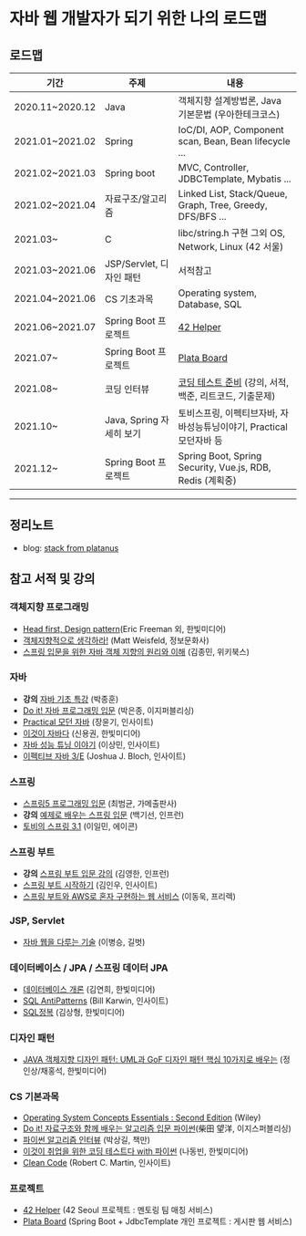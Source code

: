 # 자바 웹 개발자가 되기 위한 나의 로드맵

## 로드맵

| 기간            | 주제                     | 내용                                                                                                       |
| --------------- | ------------------------ | ---------------------------------------------------------------------------------------------------------- |
| 2020.11~2020.12 | Java                     | 객체지향 설계방법론, Java 기본문법 (우아한테크코스)                                                        |
| 2021.01~2021.02 | Spring                   | IoC/DI, AOP, Component scan, Bean, Bean lifecycle ...                                                      |
| 2021.02~2021.03 | Spring boot              | MVC, Controller, JDBCTemplate, Mybatis ...                                                                 |
| 2021.02~2021.04 | 자료구조/알고리즘        | Linked List, Stack/Queue, Graph, Tree, Greedy, DFS/BFS ...                                                 |
| 2021.03~        | C                        | libc/string.h 구현 그외 OS, Network, Linux (42 서울)                                                       |
| 2021.03~2021.06 | JSP/Servlet, 디자인 패턴 | 서적참고                                                                                                   |
| 2021.04~2021.06 | CS 기초과목              | Operating system, Database, SQL                                                                            |
| 2021.06~2021.07 | Spring Boot 프로젝트     | [42 Helper](https://github.com/innovationacademy-kr/swlabs-helper)                                         |
| 2021.07~        | Spring Boot 프로젝트     | [Plata Board](https://github.com/platanus-kr/spring-boot-webboard)                                         |
| 2021.08~        | 코딩 인터뷰              | [코딩 테스트 준비](https://github.com/platanus-kr/coding-interview) (강의, 서적, 백준, 리트코드, 기출문제) |
| 2021.10~        | Java, Spring 자세히 보기 | 토비스프링, 이펙티브자바, 자바성능튜닝이야기, Practical모던자바 등                                         |
| 2021.12~        | Spring Boot 프로젝트     | Spring Boot, Spring Security, Vue.js, RDB, Redis (계획중)                                                  |

---

## 정리노트

- blog: [stack from platanus](https://platanus.me/post/category/til)

## 참고 서적 및 강의

### 객체지향 프로그래밍

- [Head first, Design pattern](https://www.hanbit.co.kr/store/books/look.php?p_code=B9860513241)(Eric Freeman 외, 한빛미디어)
- [객체지향적으로 생각하라!](http://www.infopub.co.kr/new/include/detail.asp?sku=06000224) (Matt Weisfeld, 정보문화사)
- [스프링 입문을 위한 자바 객체 지향의 원리와 이해](https://wikibook.co.kr/java-oop-for-spring/) (김종민, 위키북스)

### 자바

- **강의** [자바 기초 특강](https://github.com/jongpak/dev-tip/issues/8) (박종훈)
- [Do it! 자바 프로그래밍 입문](http://www.easyspub.co.kr/20_Menu/BookView/A001/267/PUB) (박은종, 이지퍼블리싱)
- [Practical 모던 자바](https://blog.insightbook.co.kr/2020/09/16/practical-%EB%AA%A8%EB%8D%98-%EC%9E%90%EB%B0%94-%EC%96%B4%EB%A0%A4%EC%9B%8C%EC%A7%84-%EC%9E%90%EB%B0%94-%EC%8B%A4%EB%AC%B4%EC%97%90-%EC%9E%90%EC%8B%A0-%EC%9E%88%EA%B2%8C-%EC%A0%81%EC%9A%A9%ED%95%98/) (장윤기, 인사이트)
- [이것이 자바다](https://www.hanbit.co.kr/store/books/look.php?p_code=B1460673937) (신용권, 한빛미디어)
- [자바 성능 튜닝 이야기](https://blog.insightbook.co.kr/2013/11/05/%ec%98%a4%eb%8a%98%eb%8f%84-%ec%84%b1%eb%8a%a5-%eb%ac%b8%ec%a0%9c%eb%a1%9c-%ea%b3%a0%ea%b5%b0%eb%b6%84%ed%88%ac%ed%95%98%eb%8a%94-%ea%b0%9c%eb%b0%9c%ec%9e%90%eb%a5%bc-%ec%9c%84%ed%95%9c/) (이상민, 인사이트)
- [이펙티브 자바 3/E](https://blog.insightbook.co.kr/2018/10/24/%EC%9D%B4%ED%8E%99%ED%8B%B0%EB%B8%8C-%EC%9E%90%EB%B0%94-3%ED%8C%90effective-java-3-e/) (Joshua J. Bloch, 인사이트)

### 스프링

- [스프링5 프로그래밍 입문](https://www.kame.co.kr/nkm/detail.php?tcode=306&tbook_jong=3) (최범균, 가메출판사)
- **강의** [예제로 배우는 스프링 입문](https://www.inflearn.com/course/spring_revised_edition/dashboard) (백기선, 인프런)
- [토비의 스프링 3.1](http://www.acornpub.co.kr/book/toby-spring3-1-set) (이일민, 에이콘)

### 스프링 부트

- **강의** [스프링 부트 입문 강의](https://www.inflearn.com/course/%EC%8A%A4%ED%94%84%EB%A7%81-%EC%9E%85%EB%AC%B8-%EC%8A%A4%ED%94%84%EB%A7%81%EB%B6%80%ED%8A%B8/dashboard) (김영한, 인프런)
- [스프링 부트 시작하기](https://blog.insightbook.co.kr/2019/03/25/%EC%8A%A4%ED%94%84%EB%A7%81-%EB%B6%80%ED%8A%B8-%EC%8B%9C%EC%9E%91%ED%95%98%EA%B8%B0/) (김인우, 인사이트)
- [스프링 부트와 AWS로 혼자 구현하는 웹 서비스](https://freelec.co.kr/book/%EC%8A%A4%ED%94%84%EB%A7%81-%EB%B6%80%ED%8A%B8%EC%99%80-aws%EB%A1%9C-%ED%98%BC%EC%9E%90-%EA%B5%AC%ED%98%84%ED%95%98%EB%8A%94-%EC%9B%B9-%EC%84%9C%EB%B9%84%EC%8A%A4/) (이동욱, 프리렉)

### JSP, Servlet

- [자바 웹을 다루는 기술](https://www.gilbut.co.kr/book/view?bookcode=BN002351) (이병승, 길벗)

### 데이터베이스 / JPA / 스프링 데이터 JPA

- [데이터베이스 개론](https://www.hanbit.co.kr/store/books/look.php?p_code=B8582604063) (김연희, 한빛미디어)
- [SQL AntiPatterns](http://ebook.insightbook.co.kr/book/25) (Bill Karwin, 인사이트)
- [SQL정복](https://www.hanbit.co.kr/store/books/look.php?p_code=B9543045444) (김상형, 한빛미디어)

### 디자인 패턴

- [JAVA 객체지향 디자인 패턴: UML과 GoF 디자인 패턴 핵심 10가지로 배우는](https://www.hanbit.co.kr/store/books/look.php?p_code=B3400922670) (정인상/채홍석, 한빛미디어)

### CS 기본과목

- [Operating System Concepts Essentials : Second Edition](http://www.hongpub.co.kr/shop/item.php?it_id=20181204081002) (Wiley)
- [Do it! 자료구조와 함께 배우는 알고리즘 입문 파이썬](http://easyspub.co.kr/20_Menu/BookView/PUB/381)(柴田 望洋, 이지스퍼블리싱)
- [파이썬 알고리즘 인터뷰](https://www.onlybook.co.kr/entry/algorithm-interview) (박상길, 책만)
- [이것이 취업을 위한 코딩 테스트다 with 파이썬](https://www.hanbit.co.kr/store/books/look.php?p_code=B8945183661) (나동빈, 한빛미디어)
- [Clean Code](http://ebook.insightbook.co.kr/book/79) (Robert C. Martin, 인사이트)

### 프로젝트

- [42 Helper](https://github.com/innovationacademy-kr/swlabs-helper) (42 Seoul 프로젝트 : 멘토링 팀 매칭 서비스)
- [Plata Board](https://github.com/platanus-kr/spring-boot-webboard) (Spring Boot + JdbcTemplate 개인 프로젝트 : 게시판 웹 서비스)

